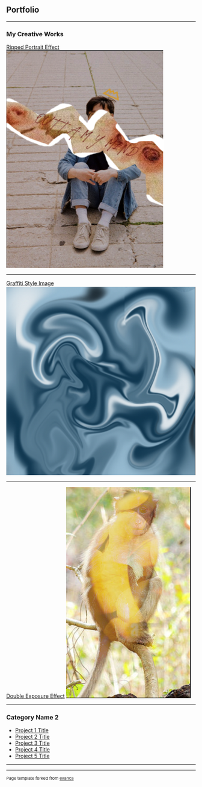 ## Portfolio

---

### My Creative Works

[Ripped Portrait Effect](/sample_page)
<img src="images/image_2021-12-08_101614.png?raw=true"/>

---
[Graffiti Style Image](/pdf/sample_presentation.pdf)
<img src="images/image_2021-12-08_101643.png?raw=true"/>

---
[Double Exposure Effect](http://example.com/)
<img src="images/image_2021-12-08_101702.png?raw=true"/>

---

### Category Name 2

- [Project 1 Title](http://example.com/)
- [Project 2 Title](http://example.com/)
- [Project 3 Title](http://example.com/)
- [Project 4 Title](http://example.com/)
- [Project 5 Title](http://example.com/)

---




---
<p style="font-size:11px">Page template forked from <a href="https://github.com/evanca/quick-portfolio">evanca</a></p>
<!-- Remove above link if you don't want to attibute -->
